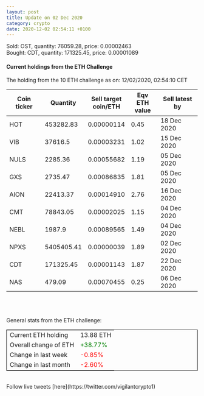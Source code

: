 ```yaml
---
layout: post
title: Update on 02 Dec 2020
category: crypto
date: 2020-12-02 02:54:11 +0100
---
```

<!-- Global site tag (gtag.js) - Google Analytics -->
<script async src="https://www.googletagmanager.com/gtag/js?id=UA-103831149-5"></script>
<script>
  window.dataLayer = window.dataLayer || [];
  function gtag(){dataLayer.push(arguments);}
  gtag('js', new Date());

  gtag('config', 'UA-103831149-5');
</script>
Sold: OST, quantity:     76059.28, price:   0.00002463<br>Bought: CDT, quantity:    171325.45, price:   0.00001089<br>

#### Current holdings from the ETH Challenge

The holding from the 10 ETH challenge as on: 12/02/2020, 02:54:10 CET

|Coin ticker|Quantity|Sell target<br>coin/ETH|Eqv ETH<br>value|Sell latest by|
|-----------|--------|-----------|-----------|--------------|
HOT|453282.83|  0.00000114|0.45|18 Dec 2020|
VIB|37616.5|  0.00003231|1.02|15 Dec 2020|
NULS|2285.36|  0.00055682|1.19|05 Dec 2020|
GXS|2735.47|  0.00086835|1.81|05 Dec 2020|
AION|22413.37|  0.00014910|2.76|16 Dec 2020|
CMT|78843.05|  0.00002025|1.15|04 Dec 2020|
NEBL|1987.9|  0.00089565|1.49|04 Dec 2020|
NPXS|5405405.41|  0.00000039|1.89|02 Dec 2020|
CDT|171325.45|  0.00001143|1.87|22 Dec 2020|
NAS|479.09|  0.00070455|0.25|06 Dec 2020|

<br>
<br>
<br>
General stats from the ETH challenge:

<table style="border:1px solid black;margin-left:auto;margin-right:auto;">
	<tbody>
	<tr>
		<td>Current ETH holding</td>
		<td>     13.88 ETH</td>
	</tr>
	<tr>
		<td>Overall change of ETH</td>
		<td><font color="green">+38.77%</font></td>
	</tr>
	<tr>
		<td>Change in last week</td>
		<td><font color="red">-0.85%</font></td>
	</tr>
	<tr>
		<td>Change in last month</td>
		<td><font color="red">-2.60%</font></td>
	</tr>
	</tbody>
</table>

<br>
Follow live tweets [here](https://twitter.com/vigilantcrypto1)
<br>
<br>